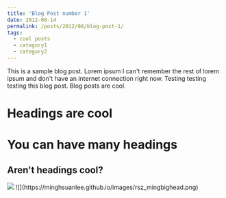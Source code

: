 ```yaml
---
title: 'Blog Post number 1'
date: 2012-08-14
permalink: /posts/2012/08/blog-post-1/
tags:
  - cool posts
  - category1
  - category2
---
```


This is a sample blog post. Lorem ipsum I can't remember the rest of lorem ipsum and don't have an internet connection right now. Testing testing testing this blog post. Blog posts are cool.



Headings are cool
======

You can have many headings
======

Aren't headings cool?
------

<img src="https://minghsuanlee.github.io/images/rsz_mingbighead.png">
![](https://minghsuanlee.github.io/images/rsz_mingbighead.png)